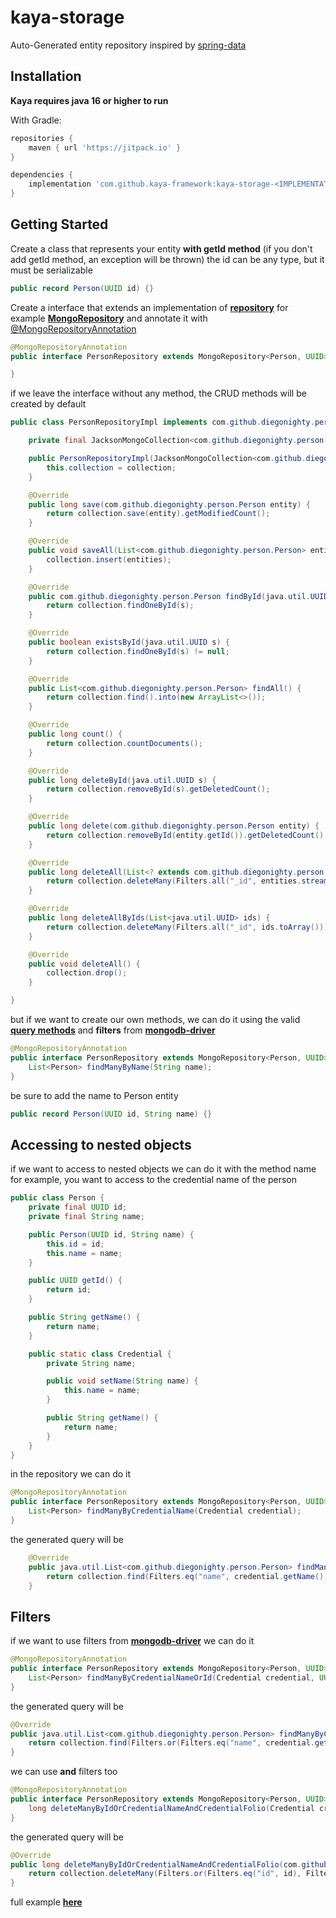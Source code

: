 # kaya-storage
Auto-Generated entity repository inspired by [spring-data](https://github.com/spring-projects/spring-data-commons)

## Installation
**Kaya requires java 16 or higher to run**

With Gradle: 
```groovy
repositories {
    maven { url 'https://jitpack.io' }
}

dependencies {
    implementation 'com.github.kaya-framework:kaya-storage-<IMPLEMENTATION>:<VERSION>'
}
```

## Getting Started
Create a class that represents your entity **with getId method** (if you don't add getId method, an exception will be thrown)
the id can be any type, but it must be serializable

```java
public record Person(UUID id) {}
```

Create a interface that extends an implementation of [**repository**](https://github.com/DiegoNighty/kaya/blob/main/storage/core/src/main/java/com/github/diegonighty/kaya/storage/repository/Repository.java)
for example [**MongoRepository**](https://github.com/DiegoNighty/kaya/blob/main/storage/mongo/src/main/java/com/github/diegonighty/kaya/storage/mongo/repository/MongoRepository.java)
and annotate it with [@MongoRepositoryAnnotation](https://github.com/DiegoNighty/kaya/blob/main/storage/mongo/src/main/java/com/github/diegonighty/kaya/storage/mongo/repository/MongoRepositoryAnnotation.java)
```java
@MongoRepositoryAnnotation
public interface PersonRepository extends MongoRepository<Person, UUID> {

}
```
if we leave the interface without any method, the CRUD methods will be created by default
```java
public class PersonRepositoryImpl implements com.github.diegonighty.person.PersonRepository {

    private final JacksonMongoCollection<com.github.diegonighty.person.Person> collection;

    public PersonRepositoryImpl(JacksonMongoCollection<com.github.diegonighty.person.Person> collection) {
        this.collection = collection;
    }

    @Override
    public long save(com.github.diegonighty.person.Person entity) {
        return collection.save(entity).getModifiedCount();
    }

    @Override
    public void saveAll(List<com.github.diegonighty.person.Person> entities) {
        collection.insert(entities);
    }

    @Override
    public com.github.diegonighty.person.Person findById(java.util.UUID s) {
        return collection.findOneById(s);
    }

    @Override
    public boolean existsById(java.util.UUID s) {
        return collection.findOneById(s) != null;
    }

    @Override
    public List<com.github.diegonighty.person.Person> findAll() {
        return collection.find().into(new ArrayList<>());
    }

    @Override
    public long count() {
        return collection.countDocuments();
    }

    @Override
    public long deleteById(java.util.UUID s) {
        return collection.removeById(s).getDeletedCount();
    }

    @Override
    public long delete(com.github.diegonighty.person.Person entity) {
        return collection.removeById(entity.getId()).getDeletedCount();
    }

    @Override
    public long deleteAll(List<? extends com.github.diegonighty.person.Person> entities) {
        return collection.deleteMany(Filters.all("_id", entities.stream().map(com.github.diegonighty.person.Person::getId).toArray())).getDeletedCount();
    }

    @Override
    public long deleteAllByIds(List<java.util.UUID> ids) {
        return collection.deleteMany(Filters.all("_id", ids.toArray())).getDeletedCount();
    }

    @Override
    public void deleteAll() {
        collection.drop();
    }

}
```

but if we want to create our own methods, we can do it
using the valid [**query methods**](https://github.com/DiegoNighty/kaya/tree/main/storage/mongo/readme.md)
and **filters** from [**mongodb-driver**](https://mongodb.github.io/mongo-java-driver/3.6/javadoc/com/mongodb/client/model/Filters.html)
```java
@MongoRepositoryAnnotation
public interface PersonRepository extends MongoRepository<Person, UUID> {
    List<Person> findManyByName(String name);
}
```

be sure to add the name to Person entity

```java
public record Person(UUID id, String name) {}
```

## Accessing to nested objects
if we want to access to nested objects we can do it with the method name
for example, you want to access to the credential name of the person
```java
public class Person {
    private final UUID id;
    private final String name;

    public Person(UUID id, String name) {
        this.id = id;
        this.name = name;
    }

    public UUID getId() {
        return id;
    }

    public String getName() {
        return name;
    }

    public static class Credential {
        private String name;

        public void setName(String name) {
            this.name = name;
        }

        public String getName() {
            return name;
        }
    }
}

```

in the repository we can do it
```java
@MongoRepositoryAnnotation
public interface PersonRepository extends MongoRepository<Person, UUID> {
    List<Person> findManyByCredentialName(Credential credential);
}
```
the generated query will be
```java
	@Override
	public java.util.List<com.github.diegonighty.person.Person> findManyByCredentialName(com.github.diegonighty.person.Person.Credential credential) {
		return collection.find(Filters.eq("name", credential.getName())).into(new ArrayList<>());
	}
```

## Filters
if we want to use filters from [**mongodb-driver**](https://mongodb.github.io/mongo-java-driver/3.6/javadoc/com/mongodb/client/model/Filters.html)
we can do it
```java
@MongoRepositoryAnnotation
public interface PersonRepository extends MongoRepository<Person, UUID> {
    List<Person> findManyByCredentialNameOrId(Credential credential, UUID id);
}
```
the generated query will be

```java
@Override
public java.util.List<com.github.diegonighty.person.Person> findManyByCredentialNameOrId(com.github.diegonighty.person.Person.Credential credential, java.util.UUID id) {
	return collection.find(Filters.or(Filters.eq("name", credential.getName()), Filters.eq("id", id))).into(new ArrayList<>());
}
```

we can use **and** filters too
```java
@MongoRepositoryAnnotation
public interface PersonRepository extends MongoRepository<Person, UUID> {
	long deleteManyByIdOrCredentialNameAndCredentialFolio(Credential credential, UUID id);
}
```
the generated query will be
```java
@Override
public long deleteManyByIdOrCredentialNameAndCredentialFolio(com.github.diegonighty.person.Person.Credential credential, java.util.UUID id) {
	return collection.deleteMany(Filters.or(Filters.eq("id", id), Filters.and(Filters.eq("name", credential.getName()), Filters.eq("folio", credential.getFolio())))).getDeletedCount();
}
```

full example [**here**](https://github.com/DiegoNighty/kaya/blob/main/test-storage/src/main/java/com/github/diegonighty/person/GeneratedPersonRepositoryImpl.java)



